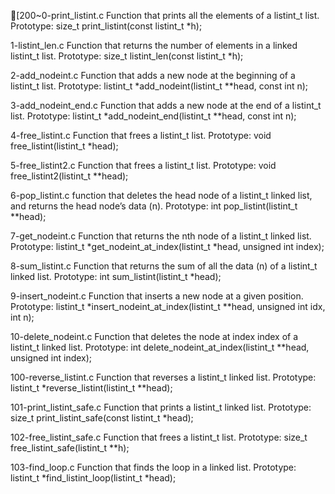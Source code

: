 [200~0-print_listint.c Function that prints all the elements of a listint_t list. Prototype: size_t print_listint(const listint_t *h);

1-listint_len.c Function that returns the number of elements in a linked listint_t list. Prototype: size_t listint_len(const listint_t *h);

2-add_nodeint.c Function that adds a new node at the beginning of a listint_t list. Prototype: listint_t *add_nodeint(listint_t **head, const int n);

3-add_nodeint_end.c Function that adds a new node at the end of a listint_t list. Prototype: listint_t *add_nodeint_end(listint_t **head, const int n);

4-free_listint.c Function that frees a listint_t list. Prototype: void free_listint(listint_t *head);

5-free_listint2.c Function that frees a listint_t list. Prototype: void free_listint2(listint_t **head);

6-pop_listint.c function that deletes the head node of a listint_t linked list, and returns the head node’s data (n). Prototype: int pop_listint(listint_t **head);

7-get_nodeint.c Function that returns the nth node of a listint_t linked list. Prototype: listint_t *get_nodeint_at_index(listint_t *head, unsigned int index);

8-sum_listint.c Function that returns the sum of all the data (n) of a listint_t linked list. Prototype: int sum_listint(listint_t *head);

9-insert_nodeint.c Function that inserts a new node at a given position. Prototype: listint_t *insert_nodeint_at_index(listint_t **head, unsigned int idx, int n);

10-delete_nodeint.c Function that deletes the node at index index of a listint_t linked list. Prototype: int delete_nodeint_at_index(listint_t **head, unsigned int index);

100-reverse_listint.c Function that reverses a listint_t linked list. Prototype: listint_t *reverse_listint(listint_t **head);

101-print_listint_safe.c Function that prints a listint_t linked list. Prototype: size_t print_listint_safe(const listint_t *head);

102-free_listint_safe.c Function that frees a listint_t list. Prototype: size_t free_listint_safe(listint_t **h);

103-find_loop.c Function that finds the loop in a linked list. Prototype: listint_t *find_listint_loop(listint_t *head);
